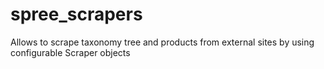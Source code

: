 spree_scrapers
==============

Allows to scrape taxonomy tree and products from external sites by using configurable Scraper objects
